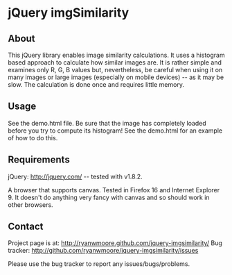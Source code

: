 jQuery imgSimilarity
====================

About
-----
This jQuery library enables image similarity calculations. It uses a histogram
based approach to calculate how similar images are. It is rather simple and
examines only R, G, B values but, nevertheless, be careful when using it on
many images or large images (especially on mobile devices) -- as it may be
slow. The calculation is done once and requires little memory.

Usage
-----
See the demo.html file. Be sure that the image has completely loaded before you
try to compute its histogram! See the demo.html for an example of how to do
this.

Requirements
------------

jQuery: http://jquery.com/ -- tested with v1.8.2.

A browser that supports canvas. Tested in Firefox 16 and Internet Explorer 9.
It doesn't do anything very fancy with canvas and so should work in other
browsers.

Contact
-------
Project page is at: http://ryanwmoore.github.com/jquery-imgsimilarity/
Bug tracker: http://github.com/ryanwmoore/jquery-imgsimilarity/issues

Please use the bug tracker to report any issues/bugs/problems.
